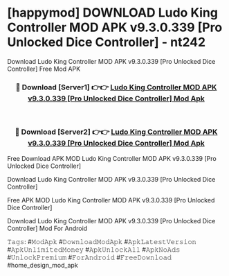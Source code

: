# [happymod] DOWNLOAD Ludo King Controller MOD APK v9.3.0.339 [Pro Unlocked Dice Controller] - nt242
Download Ludo King Controller MOD APK v9.3.0.339 [Pro Unlocked Dice Controller] Free Mod APK

<div align="center">
<h3>🔴 Download [Server1] 👉👉 <a href="https://apk-comot.site?title=Ludo_King_Controller_MOD_APK_v9.3.0.339_[Pro_Unlocked_Dice_Controller]">Ludo King Controller MOD APK v9.3.0.339 [Pro Unlocked Dice Controller] Mod Apk</a></h3><br>

<h3>🔴 Download [Server2] 👉👉 <a href="https://apk-comot.site?title=Ludo_King_Controller_MOD_APK_v9.3.0.339_[Pro_Unlocked_Dice_Controller]">Ludo King Controller MOD APK v9.3.0.339 [Pro Unlocked Dice Controller] Mod Apk</a></h3>
</div>


Free Download APK MOD Ludo King Controller MOD APK v9.3.0.339 [Pro Unlocked Dice Controller]

Download Ludo King Controller MOD APK v9.3.0.339 [Pro Unlocked Dice Controller] 

Free APK MOD Ludo King Controller MOD APK v9.3.0.339 [Pro Unlocked Dice Controller] 

Download Ludo King Controller MOD APK v9.3.0.339 [Pro Unlocked Dice Controller] Mod For Android

𝚃𝚊𝚐𝚜: #𝙼𝚘𝚍𝙰𝚙𝚔 #𝙳𝚘𝚠𝚗𝚕𝚘𝚊𝚍𝙼𝚘𝚍𝙰𝚙𝚔 #𝙰𝚙𝚔𝙻𝚊𝚝𝚎𝚜𝚝𝚅𝚎𝚛𝚜𝚒𝚘𝚗 #𝙰𝚙𝚔𝚄𝚗𝚕𝚒𝚖𝚒𝚝𝚎𝚍𝙼𝚘𝚗𝚎𝚢 #𝙰𝚙𝚔𝚄𝚗𝚕𝚘𝚌𝚔𝙰𝚕𝚕 #𝙰𝚙𝚔𝙽𝚘𝙰𝚍𝚜 #𝚄𝚗𝚕𝚘𝚌𝚔𝙿𝚛𝚎𝚖𝚒𝚞𝚖 #𝙵𝚘𝚛𝙰𝚗𝚍𝚛𝚘𝚒𝚍 #𝙵𝚛𝚎𝚎𝙳𝚘𝚠𝚗𝚕𝚘𝚊𝚍 #home_design_mod_apk